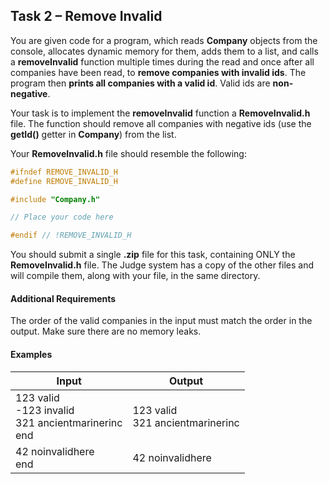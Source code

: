 ## Task 2 – Remove Invalid

You are given code for a program, which reads **Company** objects from the console, allocates dynamic memory for them, adds them to a list, and calls a **removeInvalid** function multiple times during the read and once after all companies have been read, to **remove companies with invalid ids**. The program then **prints all companies with a valid id**. Valid ids are **non-negative**.

Your task is to implement the **removeInvalid** function a **RemoveInvalid.h** file. The function should remove all companies with negative ids (use the **getId()** getter in **Company**) from the list.

Your **RemoveInvalid.h** file should resemble the following:

```cpp
#ifndef REMOVE_INVALID_H
#define REMOVE_INVALID_H

#include "Company.h"

// Place your code here

#endif // !REMOVE_INVALID_H
```

You should submit a single **.zip** file for this task, containing ONLY the **RemoveInvalid.h** file. The Judge system has a copy of the other files and will compile them, along with your file, in the same directory.

#### Additional Requirements

The order of the valid companies in the input must match the order in the output.
Make sure there are no memory leaks.

#### Examples

Input|Output
-|-
123 valid<br>-123 invalid<br>321 ancientmarinerinc<br>end|123 valid<br>321 ancientmarinerinc
42 noinvalidhere<br>end|42 noinvalidhere
